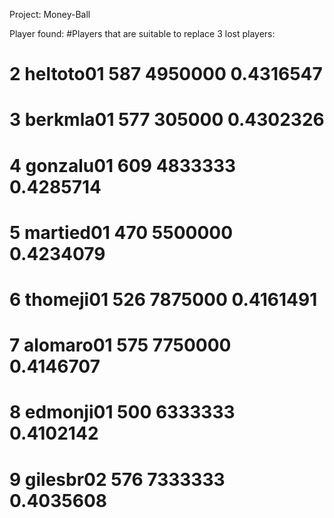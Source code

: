 Project: Money-Ball

Player found:
#Players that are suitable to replace 3 lost players:
# 2  heltoto01 587 4950000 0.4316547
# 3  berkmla01 577  305000 0.4302326
# 4  gonzalu01 609 4833333 0.4285714
# 5  martied01 470 5500000 0.4234079
# 6  thomeji01 526 7875000 0.4161491
# 7  alomaro01 575 7750000 0.4146707
# 8  edmonji01 500 6333333 0.4102142
# 9  gilesbr02 576 7333333 0.4035608
 